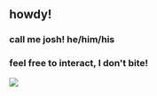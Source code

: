 ## howdy! 
### call me josh! he/him/his
### feel free to interact, I don't bite!
<img src="https://i.pinimg.com/736x/96/5b/82/965b82bead1896da574951ba3610601e.jpg"/>

<!--
**scalIywag/scalIywag** is a ✨ _special_ ✨ repository because its `README.md` (this file) appears on your GitHub profile.

Here are some ideas to get you started:

- 🔭 I’m currently working on ...
- 🌱 I’m currently learning ...
- 👯 I’m looking to collaborate on ...
- 🤔 I’m looking for help with ...
- 💬 Ask me about ...
- 📫 How to reach me: ...
- 😄 Pronouns: ...
- ⚡ Fun fact: ...
-->

